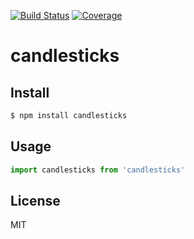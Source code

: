 [![Build Status](https://travis-ci.org/kaelzhang/node-candlesticks.svg?branch=master)](https://travis-ci.org/kaelzhang/node-candlesticks)
[![Coverage](https://codecov.io/gh/kaelzhang/node-candlesticks/branch/master/graph/badge.svg)](https://codecov.io/gh/kaelzhang/node-candlesticks)
<!-- optional appveyor tst
[![Windows Build Status](https://ci.appveyor.com/api/projects/status/github/kaelzhang/node-candlesticks?branch=master&svg=true)](https://ci.appveyor.com/project/kaelzhang/node-candlesticks)
-->
<!-- optional npm version
[![NPM version](https://badge.fury.io/js/candlesticks.svg)](http://badge.fury.io/js/candlesticks)
-->
<!-- optional npm downloads
[![npm module downloads per month](http://img.shields.io/npm/dm/candlesticks.svg)](https://www.npmjs.org/package/candlesticks)
-->
<!-- optional dependency status
[![Dependency Status](https://david-dm.org/kaelzhang/node-candlesticks.svg)](https://david-dm.org/kaelzhang/node-candlesticks)
-->

# candlesticks

<!-- description -->

## Install

```sh
$ npm install candlesticks
```

## Usage

```js
import candlesticks from 'candlesticks'
```

## License

MIT
